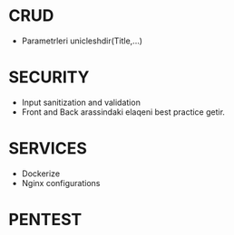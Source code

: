 # CRUD
- Parametrleri unicleshdir(Title,...)
# SECURITY
- Input sanitization and validation
- Front and Back arassindaki elaqeni best practice getir.
# SERVICES
- Dockerize
- Nginx configurations


# PENTEST


